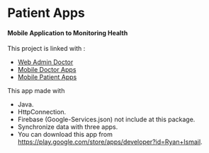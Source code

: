 # Patient Apps
#### Mobile Application to Monitoring Health
This project is linked with :
- [Web Admin Doctor](https://github.com/ryanisml/klinik-reservation)
- [Mobile Doctor Apps](https://github.com/ryanisml/ismailid-dokter-app)
- [Mobile Patient Apps](https://github.com/ryanisml/ismailid-pasien-app)

This app made with
- Java.
- HttpConnection.
- Firebase (Google-Services.json) not include at this package.
- Synchronize data with three apps.
- You can download this app from https://play.google.com/store/apps/developer?id=Ryan+Ismail.

